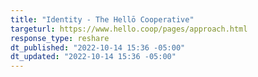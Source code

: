 ```yaml
---
title: "Identity - The Hellō Cooperative"
targeturl: https://www.hello.coop/pages/approach.html
response_type: reshare
dt_published: "2022-10-14 15:36 -05:00"
dt_updated: "2022-10-14 15:36 -05:00"
---
```

